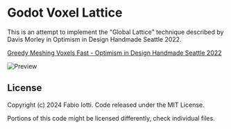 Godot Voxel Lattice
===================

This is an attempt to implement the "Global Lattice" technique described by
Davis Morley in Optimism in Design Handmade Seattle 2022.

[Greedy Meshing Voxels Fast - Optimism in Design Handmade Seattle 2022](https://www.youtube.com/watch?v=4xs66m1Of4A&t=1480s)

![Preview](https://github.com/bruce965/godot-voxel-lattice/assets/992536/d6ab6a03-93b2-4c8e-8267-003d703662f6)


## License

Copyright (c) 2024 Fabio Iotti. Code released under the MIT License.

Portions of this code might be licensed differently, check individual files.
